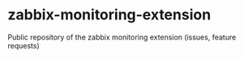 # zabbix-monitoring-extension
Public repository of the zabbix monitoring extension (issues, feature requests)

